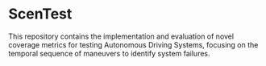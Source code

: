 # ScenTest
This repository contains the implementation and evaluation of novel coverage metrics for testing Autonomous Driving Systems, focusing on the temporal sequence of maneuvers to identify system failures. 
